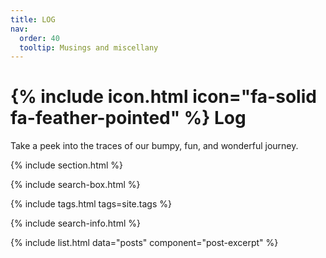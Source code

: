 ```yaml
---
title: LOG
nav:
  order: 40
  tooltip: Musings and miscellany
---
```


# {% include icon.html icon="fa-solid fa-feather-pointed" %} Log

Take a peek into the traces of our bumpy, fun, and wonderful journey.

{% include section.html %}

{% include search-box.html %}

{% include tags.html tags=site.tags %}

{% include search-info.html %}

{% include list.html data="posts" component="post-excerpt" %}
